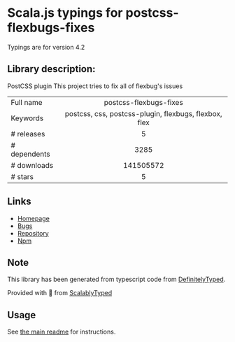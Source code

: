 
# Scala.js typings for postcss-flexbugs-fixes

Typings are for version 4.2

## Library description:
PostCSS plugin This project tries to fix all of flexbug's issues

|                    |                 |
| ------------------ | :-------------: |
| Full name          | postcss-flexbugs-fixes |
| Keywords           | postcss, css, postcss-plugin, flexbugs, flexbox, flex |
| # releases         | 5 |
| # dependents       | 3285 |
| # downloads        | 141505572 |
| # stars            | 5 |

## Links
- [Homepage](https://github.com/luisrudge/postcss-flexbugs-fixes#readme)
- [Bugs](https://github.com/luisrudge/postcss-flexbugs-fixes/issues)
- [Repository](https://github.com/luisrudge/postcss-flexbugs-fixes)
- [Npm](https://www.npmjs.com/package/postcss-flexbugs-fixes)
    


## Note
This library has been generated from typescript code from [DefinitelyTyped](https://definitelytyped.org).

Provided with :purple_heart: from [ScalablyTyped](https://github.com/oyvindberg/ScalablyTyped)

## Usage
See [the main readme](../../readme.md) for instructions.


